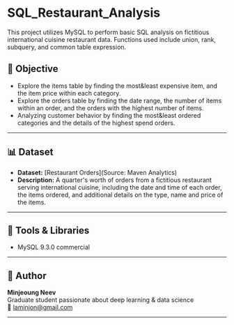 # SQL_Restaurant_Analysis

This project utilizes MySQL to perform basic SQL analysis on fictitious international cuisine restaurant data. Functions used include union, rank, subquery, and common table expression.


## 🧠 Objective

- Explore the items table by finding the most&least expensive item, and the item price within each category.
- Explore the orders table by finding the date range, the number of items within an order, and the orders with the highest number of items.
- Analyzing customer behavior by finding the most&least ordered categories and the details of the highest spend orders.

---

## 📊 Dataset

- **Dataset:** [Restaurant Orders](Source: Maven Analytics)
- **Description:** A quarter's worth of orders from a fictitious restaurant serving international cuisine, including the date and time of each order, the items ordered, and additional details on the type, name and price of the items.

---

## 🧰 Tools & Libraries

- MySQL 9.3.0 commercial

---


## 🧠 Author

**Minjeoung Neev**  
Graduate student passionate about deep learning & data science  
📧 laminjon@gmail.com

---


